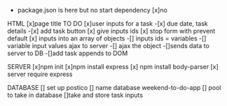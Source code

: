 - package.json is here but no start dependency
  [x]no

HTML
[x]page title TO DO
[x]user inputs for a task -[x] due date, task details -[x] add task button
[x] give inputs ids
[x] stop form with prevent default
[x] inputs into an array of objects
-[] inputs ids = variables
-[] variable input values ajax to server
-[] ajax the object
-[]sends data to server to DB
-[]add task appends to DOM

SERVER
[x]npm init
[x]npm install express
[x] npm install body-parser
[x] server require express

DATABASE
[] set up postico
[] name database weekend-to-do-app
[] pool to take in database
[]take and store task inputs
